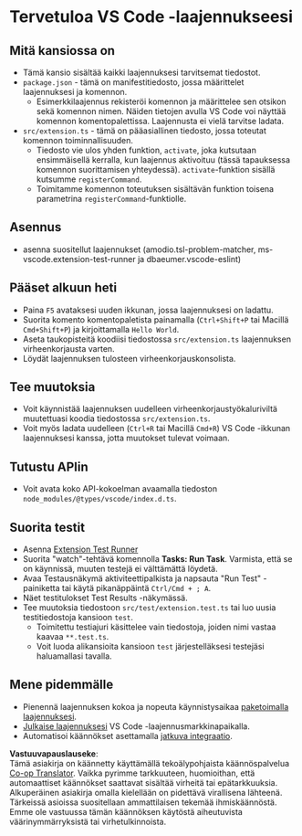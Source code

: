 <!--
CO_OP_TRANSLATOR_METADATA:
{
  "original_hash": "eae2c0ea18160a3e7a63ace7b53897d7",
  "translation_date": "2025-05-09T04:57:04+00:00",
  "source_file": "code/07.Lab/01/AIPC/extensions/phi3ext/vsc-extension-quickstart.md",
  "language_code": "fi"
}
-->
# Tervetuloa VS Code -laajennukseesi

## Mitä kansiossa on

* Tämä kansio sisältää kaikki laajennuksesi tarvitsemat tiedostot.
* `package.json` - tämä on manifestitiedosto, jossa määrittelet laajennuksesi ja komennon.
  * Esimerkkilaajennus rekisteröi komennon ja määrittelee sen otsikon sekä komennon nimen. Näiden tietojen avulla VS Code voi näyttää komennon komentopalettissa. Laajennusta ei vielä tarvitse ladata.
* `src/extension.ts` - tämä on pääasiallinen tiedosto, jossa toteutat komennon toiminnallisuuden.
  * Tiedosto vie ulos yhden funktion, `activate`, joka kutsutaan ensimmäisellä kerralla, kun laajennus aktivoituu (tässä tapauksessa komennon suorittamisen yhteydessä). `activate`-funktion sisällä kutsumme `registerCommand`.
  * Toimitamme komennon toteutuksen sisältävän funktion toisena parametrina `registerCommand`-funktiolle.

## Asennus

* asenna suositellut laajennukset (amodio.tsl-problem-matcher, ms-vscode.extension-test-runner ja dbaeumer.vscode-eslint)


## Pääset alkuun heti

* Paina `F5` avataksesi uuden ikkunan, jossa laajennuksesi on ladattu.
* Suorita komento komentopaletista painamalla (`Ctrl+Shift+P` tai Macillä `Cmd+Shift+P`) ja kirjoittamalla `Hello World`.
* Aseta taukopisteitä koodiisi tiedostossa `src/extension.ts` laajennuksen virheenkorjausta varten.
* Löydät laajennuksen tulosteen virheenkorjauskonsolista.

## Tee muutoksia

* Voit käynnistää laajennuksen uudelleen virheenkorjaustyökaluriviltä muutettuasi koodia tiedostossa `src/extension.ts`.
* Voit myös ladata uudelleen (`Ctrl+R` tai Macillä `Cmd+R`) VS Code -ikkunan laajennuksesi kanssa, jotta muutokset tulevat voimaan.


## Tutustu APIin

* Voit avata koko API-kokoelman avaamalla tiedoston `node_modules/@types/vscode/index.d.ts`.

## Suorita testit

* Asenna [Extension Test Runner](https://marketplace.visualstudio.com/items?itemName=ms-vscode.extension-test-runner)
* Suorita "watch"-tehtävä komennolla **Tasks: Run Task**. Varmista, että se on käynnissä, muuten testejä ei välttämättä löydetä.
* Avaa Testausnäkymä aktiviteettipalkista ja napsauta "Run Test" -painiketta tai käytä pikanäppäintä `Ctrl/Cmd + ; A`.
* Näet testitulokset Test Results -näkymässä.
* Tee muutoksia tiedostoon `src/test/extension.test.ts` tai luo uusia testitiedostoja kansioon `test`.
  * Toimitettu testiajuri käsittelee vain tiedostoja, joiden nimi vastaa kaavaa `**.test.ts`.
  * Voit luoda alikansioita kansioon `test` järjestelläksesi testejäsi haluamallasi tavalla.

## Mene pidemmälle

* Pienennä laajennuksen kokoa ja nopeuta käynnistysaikaa [paketoimalla laajennuksesi](https://code.visualstudio.com/api/working-with-extensions/bundling-extension?WT.mc_id=aiml-137032-kinfeylo).
* [Julkaise laajennuksesi](https://code.visualstudio.com/api/working-with-extensions/publishing-extension?WT.mc_id=aiml-137032-kinfeylo) VS Code -laajennusmarkkinapaikalla.
* Automatisoi käännökset asettamalla [jatkuva integraatio](https://code.visualstudio.com/api/working-with-extensions/continuous-integration?WT.mc_id=aiml-137032-kinfeylo).

**Vastuuvapauslauseke**:  
Tämä asiakirja on käännetty käyttämällä tekoälypohjaista käännöspalvelua [Co-op Translator](https://github.com/Azure/co-op-translator). Vaikka pyrimme tarkkuuteen, huomioithan, että automaattiset käännökset saattavat sisältää virheitä tai epätarkkuuksia. Alkuperäinen asiakirja omalla kielellään on pidettävä virallisena lähteenä. Tärkeissä asioissa suositellaan ammattilaisen tekemää ihmiskäännöstä. Emme ole vastuussa tämän käännöksen käytöstä aiheutuvista väärinymmärryksistä tai virhetulkinnoista.